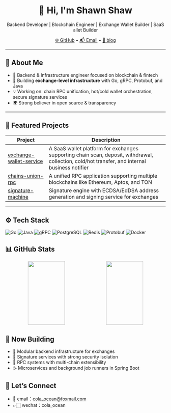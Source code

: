 <h1 align="center">👋 Hi, I'm Shawn Shaw</h1>

<p align="center">
  Backend Developer | Blockchain Engineer | Exchange Wallet Builder | SaaS allet Builder
</p>

<p align="center">
  <a href="https://github.com/Shawn-Shaw-x" target="_blank">🌐 GitHub</a> •
  <a href="mailto:cola_ocean@foxmail.com">📬 Email</a> •
  <a href="https://learnblockchain.cn/shawn_shaw" target="_blank">💼 blog</a>
</p>

---

## 🚀 About Me

- 💼 Backend & Infrastructure engineer focused on blockchain & fintech
- 🔧 Building **exchange-level infrastructure** with Go, gRPC, Protobuf, and Java
- 💡 Working on: chain RPC unification, hot/cold wallet orchestration, secure signature services
- 🌍 Strong believer in open source & transparency

---

## 🧩 Featured Projects

| Project | Description |
|--------|-------------|
| [exchange-wallet-service](https://github.com/Shawn-Shaw-x/exchange-wallet-service) | A SaaS wallet platform for exchanges supporting chain scan, deposit, withdrawal, collection, cold/hot transfer, and internal business notifier |
| [chains-union-rpc](https://github.com/Shawn-Shaw-x/chains-union-rpc) | A unified RPC application supporting multiple blockchains like Ethereum, Aptos, and TON |
| [signature-machine](https://github.com/Shawn-Shaw-x/signature-machine) | Signature engine with ECDSA/EdDSA address generation and signing service for exchanges |

---

## ⚙️ Tech Stack


![Go](https://img.shields.io/badge/-Go-00ADD8?style=flat&logo=go&logoColor=white)
![Java](https://img.shields.io/badge/-Java-007396?style=flat&logo=java)
![gRPC](https://img.shields.io/badge/-gRPC-0091E6?style=flat&logo=grpc)
![PostgreSQL](https://img.shields.io/badge/-PostgreSQL-336791?style=flat&logo=postgresql)
![Redis](https://img.shields.io/badge/-Redis-DC382D?style=flat&logo=redis)
![Protobuf](https://img.shields.io/badge/-Protobuf-FFCA28?style=flat&logo=protocol-buffers)
![Docker](https://img.shields.io/badge/-Docker-2496ED?style=flat&logo=docker)

## 📊 GitHub Stats

<p align="center">
  <img src="https://github-readme-stats.vercel.app/api?username=Shawn-Shaw-x&show_icons=true&theme=default&v=1" width="48%" style="height: 200px;" />
<img src="https://github-readme-stats.vercel.app/api/top-langs/?username=Shawn-Shaw-x&layout=compact&hide=html,css,dockerfile,shell,makefile,python,javascript&langs_count=4" width="48%" style="height: 200px;" />
</p>

## 📌 Now Building

- 🧱 Modular backend infrastructure for exchanges
- 🔐 Signature services with strong security isolation
- 🔄 RPC systems with multi-chain extensibility
- ☕ Microservices and background job runners in Spring Boot

## 🙌 Let’s Connect

- 📮 email：cola_ocean@foxmail.com
- 👉🏻 wechat：cola_ocean
